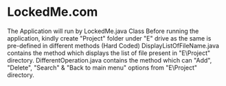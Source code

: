 # LockedMe.com
The Application will run by LockedMe.java Class
Before running the application, kindly create "Project" folder under "E" drive as the same is pre-defined in different methods (Hard Coded)
DisplayListOfFileName.java contains the method which displays the list of file present in "E\Project" directory.
DifferentOperation.java contains the method which can "Add", "Delete", "Search" & "Back to main menu" options from "E\Project" directory.
